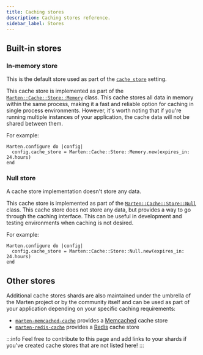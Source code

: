 ```yaml
---
title: Caching stores
description: Caching stores reference.
sidebar_label: Stores
---
```


## Built-in stores

### In-memory store

This is the default store used as part of the [`cache_store`](../../development/reference/settings.md#cache_store) setting.

This cache store is implemented as part of the [`Marten::Cache::Store::Memory`](pathname:///api/0.5/Marten/Cache/Store/Memory.html) class. This cache stores all data in memory within the same process, making it a fast and reliable option for caching in single process environments. However, it's worth noting that if you're running multiple instances of your application, the cache data will not be shared between them.

For example:

```crystal
Marten.configure do |config|
  config.cache_store = Marten::Cache::Store::Memory.new(expires_in: 24.hours)
end
```

### Null store

A cache store implementation doesn't store any data.

This cache store is implemented as part of the [`Marten::Cache::Store::Null`](pathname:///api/0.5/Marten/Cache/Store/Null.html) class. This cache store does not store any data, but provides a way to go through the caching interface. This can be useful in development and testing environments when caching is not desired.

For example:

```crystal
Marten.configure do |config|
  config.cache_store = Marten::Cache::Store::Null.new(expires_in: 24.hours)
end
```

## Other stores

Additional cache stores shards are also maintained under the umbrella of the Marten project or by the community itself and can be used as part of your application depending on your specific caching requirements:

* [`marten-memcached-cache`](https://github.com/martenframework/marten-memcached-cache) provides a [Memcached](https://memcached.org) cache store
* [`marten-redis-cache`](https://github.com/martenframework/marten-redis-cache) provides a [Redis](https://redis.io) cache store

:::info
Feel free to contribute to this page and add links to your shards if you've created cache stores that are not listed here!
:::

